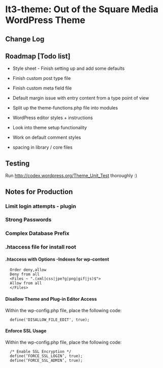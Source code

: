 # lt3-theme: Out of the Square Media WordPress Theme

## Change Log

## Roadmap [Todo list]
- Style sheet - Finish setting up and add some defaults
- Finish custom post type file
- Finish custom meta field file

- Default margin issue with entry content from a type point of view
- Split up the theme-functions.php file into modules
- WordPress editor styles + instructions
- Look into theme setup functionality
- Work on default comment styles
- spacing in library / core files

## Testing

Run http://codex.wordpress.org/Theme_Unit_Test thoroughly :)

## Notes for Production

### Limit login attempts - plugin

### Strong Passwords

### Complex Database Prefix

### .htaccess file for install root

#### .htaccess with Options -Indexes for wp-content 
```
  Order deny,allow
  Deny from all
  <Files ~ ".(xml|css|jpe?g|png|gif|js)$">
  Allow from all
  </Files>
```
#### Disallow Theme and Plug-in Editor Access
Within the wp-config.php file, place the following code:
```
  define('DISALLOW_FILE_EDIT', true);
```

#### Enforce SSL Usage
Within the wp-config.php file, place the following code:
```
  /* Enable SSL Encryption */
  define(‘FORCE_SSL_LOGIN’, true);
  define(‘FORCE_SSL_ADMIN’, true);
```
